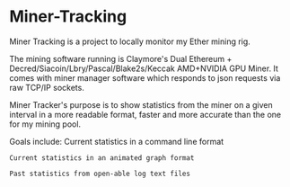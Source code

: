 # Miner-Tracking

Miner Tracking is a project to locally monitor my Ether mining rig. 

The mining software running is Claymore's Dual Ethereum + Decred/Siacoin/Lbry/Pascal/Blake2s/Keccak AMD+NVIDIA GPU Miner. It comes with miner manager software which responds to json requests via raw TCP/IP sockets. 

Miner Tracker's purpose is to show statistics from the miner on a given interval in a more readable format, faster and more accurate than the one for my mining pool. 

Goals include: 
    Current statistics in a command line format
    
    Current statistics in an animated graph format
    
    Past statistics from open-able log text files
